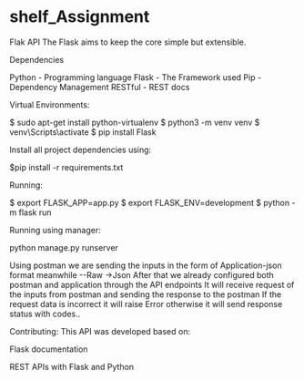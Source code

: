 # shelf_Assignment

Flak API
The Flask aims to keep the core simple but extensible.

Dependencies

Python  - Programming language
Flask   - The Framework used
Pip     - Dependency Management
RESTful - REST docs


Virtual Environments:

$ sudo apt-get install python-virtualenv
$ python3 -m venv venv
$ venv\Scripts\activate
$ pip install Flask

Install all project dependencies using:

$pip install -r requirements.txt

Running:

$ export FLASK_APP=app.py
$ export FLASK_ENV=development
$ python -m flask run

Running using manager:

python manage.py runserver

Using postman we are sending the inputs in the form of Application-json format
meanwhile --Raw ->Json
After that we already configured both postman and application through the API endpoints
It will receive request of the inputs from postman and sending the response to the postman
If the request data is incorrect it will raise Error otherwise it will send response status with codes..

Contributing:
This API was developed based on:

Flask documentation

REST APIs with Flask and Python